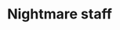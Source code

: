 ---
layout: item
title: Nightmare staff
item-id: 24422
datatable: true
id: 24422
name: "Nightmare staff"
members: true
lowalch: 240000
highalch: 360000
examine: "An ancient staff corrupted by darkness."
monsters:
  - id: 9416
    name: "Phosani's Nightmare"
    members: true
    combat_level: 1024
    wiki_url: "https://oldschool.runescape.wiki/w/The_Nightmare"
    drops:
      - quantity: "1"
        rarity: 0.0025
    image: "https://oldschool.runescape.wiki/images/7/7d/The_Nightmare.png?0128a"
  - id: 9425
    name: "The Nightmare"
    members: true
    combat_level: 814
    wiki_url: "https://oldschool.runescape.wiki/w/The_Nightmare"
    drops:
      - quantity: "1"
        rarity: 0.0025
    image: "https://oldschool.runescape.wiki/images/7/7d/The_Nightmare.png?0128a"
---